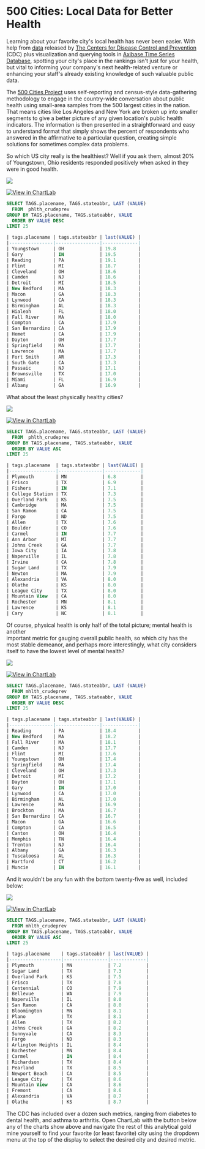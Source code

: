 500 Cities: Local Data for Better Health
===

Learning about your favorite city's local health has never been easier. With help from 
[data](https://github.com/axibase/open-data-catalog/blob/master/datasets/dxpw-cm5u.md) released by [The Centers for Disease Control and Prevention](https://www.cdc.gov/) (CDC) plus 
visualization and querying tools in [Axibase Time Series Database](https://axibase.com/products/axibase-time-series-database/), spotting your city's place in the rankings
isn't just for your health, but vital to informing your company's next health-related venture
or enhancing your staff's already existing knowledge of such valuable public data.

The [500 Cities Project](https://www.cdc.gov/500cities/index.htm) uses self-reporting and census-style data-gathering methodology
to engage in the country-wide conversation about public health using small-area samples from the 500 largest cities in the nation. 
That means cities like Los Angeles and New York are broken up into smaller segments to give a better picture of
any given location's public health indicators. The information is then presented in a straightforward 
and easy to understand format that simply shows the percent of respondents who answered in the affirmative to a particular question,
creating simple solutions for sometimes complex data problems.

So which US city really is the healthiest? Well if you ask them, almost 20% of Youngstown,
Ohio residents responded positively when asked in they were in good health.

![](Images/CDC1.png)

[![View in ChartLab](Images/button.png)](https://apps.axibase.com/chartlab/1e6f3425/3/#fullscreen)

```sql
SELECT TAGS.placename, TAGS.stateabbr, LAST (VALUE)
  FROM  phlth_crudeprev
GROUP BY TAGS.placename, TAGS.stateabbr, VALUE
  ORDER BY VALUE DESC
LIMIT 25
```

```sql
| tags.placename | tags.stateabbr | last(VALUE) | 
|----------------|----------------|-------------| 
| Youngstown     | OH             | 19.8        | 
| Gary           | IN             | 19.5        | 
| Reading        | PA             | 19.1        | 
| Flint          | MI             | 18.7        | 
| Cleveland      | OH             | 18.6        | 
| Camden         | NJ             | 18.6        | 
| Detroit        | MI             | 18.5        | 
| New Bedford    | MA             | 18.3        | 
| Macon          | GA             | 18.3        | 
| Lynwood        | CA             | 18.3        | 
| Birmingham     | AL             | 18.3        | 
| Hialeah        | FL             | 18.0        | 
| Fall River     | MA             | 18.0        | 
| Compton        | CA             | 17.9        | 
| San Bernardino | CA             | 17.9        | 
| Hemet          | CA             | 17.9        | 
| Dayton         | OH             | 17.7        | 
| Springfield    | MA             | 17.7        | 
| Lawrence       | MA             | 17.7        | 
| Fort Smith     | AR             | 17.3        | 
| South Gate     | CA             | 17.3        | 
| Passaic        | NJ             | 17.1        | 
| Brownsville    | TX             | 17.0        | 
| Miami          | FL             | 16.9        | 
| Albany         | GA             | 16.9        | 

```

What about the least physically healthy cities?

![](Images/CDC2.png)

[![View in ChartLab](Images/button.png)](https://apps.axibase.com/chartlab/1e6f3425/4/#fullscreen)

```sql
SELECT TAGS.placename, TAGS.stateabbr, LAST (VALUE)
  FROM  phlth_crudeprev
GROUP BY TAGS.placename, TAGS.stateabbr, VALUE
  ORDER BY VALUE ASC
LIMIT 25
```

```sql
| tags.placename  | tags.stateabbr | last(VALUE) | 
|-----------------|----------------|-------------| 
| Plymouth        | MN             | 6.8         | 
| Frisco          | TX             | 6.9         | 
| Fishers         | IN             | 7.1         | 
| College Station | TX             | 7.3         | 
| Overland Park   | KS             | 7.5         | 
| Cambridge       | MA             | 7.5         | 
| San Ramon       | CA             | 7.5         | 
| Fargo           | ND             | 7.5         | 
| Allen           | TX             | 7.6         | 
| Boulder         | CO             | 7.6         | 
| Carmel          | IN             | 7.7         | 
| Ann Arbor       | MI             | 7.7         | 
| Johns Creek     | GA             | 7.7         | 
| Iowa City       | IA             | 7.8         | 
| Naperville      | IL             | 7.8         | 
| Irvine          | CA             | 7.8         | 
| Sugar Land      | TX             | 7.9         | 
| Newton          | MA             | 7.9         | 
| Alexandria      | VA             | 8.0         | 
| Olathe          | KS             | 8.0         | 
| League City     | TX             | 8.0         | 
| Mountain View   | CA             | 8.0         | 
| Rochester       | MN             | 8.1         | 
| Lawrence        | KS             | 8.1         | 
| Cary            | NC             | 8.1         | 
```

Of course, physical health is only half of the total picture; mental health is another\
important metric for gauging overall public health, so which city has the most
stable demeanor, and perhaps more interestingly, what city considers itself to have
the lowest level of mental health?

![](Images/CDC3.png)

[![View in ChartLab](Images/button.png)](https://apps.axibase.com/chartlab/1e6f3425/5/#fullscreen)

````sql
SELECT TAGS.placename, TAGS.stateabbr, LAST (VALUE)
  FROM mhlth_crudeprev
GROUP BY TAGS.placename, TAGS.stateabbr, VALUE
  ORDER BY VALUE DESC
LIMIT 25
````

````sql
| tags.placename | tags.stateabbr | last(VALUE) | 
|----------------|----------------|-------------| 
| Reading        | PA             | 18.4        | 
| New Bedford    | MA             | 18.2        | 
| Fall River     | MA             | 18.1        | 
| Camden         | NJ             | 17.7        | 
| Flint          | MI             | 17.6        | 
| Youngstown     | OH             | 17.4        | 
| Springfield    | MA             | 17.4        | 
| Cleveland      | OH             | 17.3        | 
| Detroit        | MI             | 17.2        | 
| Dayton         | OH             | 17.1        | 
| Gary           | IN             | 17.0        | 
| Lynwood        | CA             | 17.0        | 
| Birmingham     | AL             | 17.0        | 
| Lawrence       | MA             | 16.9        | 
| Brockton       | MA             | 16.7        | 
| San Bernardino | CA             | 16.7        | 
| Macon          | GA             | 16.6        | 
| Compton        | CA             | 16.5        | 
| Canton         | OH             | 16.4        | 
| Memphis        | TN             | 16.4        | 
| Trenton        | NJ             | 16.4        | 
| Albany         | GA             | 16.3        | 
| Tuscaloosa     | AL             | 16.3        | 
| Hartford       | CT             | 16.2        | 
| Muncie         | IN             | 16.1        | 

````


And it wouldn't be any fun with the bottom twenty-five as well, included below:

![](Images/CDC4.png)

[![View in ChartLab](Images/button.png)](https://apps.axibase.com/chartlab/1e6f3425/4/#fullscreen)

````sql
SELECT TAGS.placename, TAGS.stateabbr, LAST (VALUE)
  FROM mhlth_crudeprev
GROUP BY TAGS.placename, TAGS.stateabbr, VALUE
  ORDER BY VALUE ASC
LIMIT 25
````

````sql
| tags.placename    | tags.stateabbr | last(VALUE) | 
|-------------------|----------------|-------------| 
| Plymouth          | MN             | 7.2         | 
| Sugar Land        | TX             | 7.3         | 
| Overland Park     | KS             | 7.5         | 
| Frisco            | TX             | 7.8         | 
| Centennial        | CO             | 7.9         | 
| Bellevue          | WA             | 7.9         | 
| Naperville        | IL             | 8.0         | 
| San Ramon         | CA             | 8.0         | 
| Bloomington       | MN             | 8.1         | 
| Plano             | TX             | 8.1         | 
| Allen             | TX             | 8.2         | 
| Johns Creek       | GA             | 8.2         | 
| Sunnyvale         | CA             | 8.3         | 
| Fargo             | ND             | 8.3         | 
| Arlington Heights | IL             | 8.4         | 
| Rochester         | MN             | 8.4         | 
| Carmel            | IN             | 8.4         | 
| Richardson        | TX             | 8.4         | 
| Pearland          | TX             | 8.5         | 
| Newport Beach     | CA             | 8.5         | 
| League City       | TX             | 8.6         | 
| Mountain View     | CA             | 8.6         | 
| Fremont           | CA             | 8.6         | 
| Alexandria        | VA             | 8.7         | 
| Olathe            | KS             | 8.7         | 
````

The CDC has included over a dozen such metrics, ranging from diabetes to dental
health, and asthma to arthritis. Open ChartLab with the button below any of the charts
show above and navigate the rest of this analytical gold mine yourself to find your favorite 
(or least favorite) city using the dropdown menu at the top of the display to select the desired city and desired metric.
